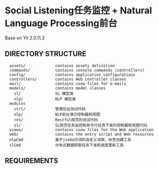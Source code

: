 Social Listening任务监控 + Natural Language Processing前台
============================

Base on Yii 2.0.11.2

DIRECTORY STRUCTURE
-------------------

      assets/             contains assets definition
      commands/           contains console commands (controllers)
      config/             contains application configurations
      controllers/        contains Web controller classes
      mail/               contains view files for e-mails
      models/             contains model classes
        sl/               SL 模型类
        nlp/              NLP 模型类
      modules
        ctrl/             管理后台测试代码
        nlp/              NLP前台演示控制器和视图
        res/              Restful规范的测试代码
        sl/               SL网页任务监控和命令行任务下发的控制器和视图代码
      views/              contains view files for the Web application
      web/                contains the entry script and Web resources
      nlpCmd              基于jieba分词的自定义词库、标签创建工具
      slCmd               分布式数据抓取任务下发和进度更新工具


REQUIREMENTS
------------
